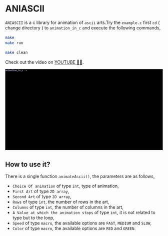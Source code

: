 # ANIASCII

`ANIASCII` is a c library for animation of `ascii` arts.Try the `example.c` first `cd` ( change directory ) to `animation_in_c` and execute the following commands,

```bash
make
make run
```

```bash
make clean
```

Check out the video on [YOUTUBE 🔗🔗](https://www.youtube.com/watch?v=VaIm3Gz-rxA).

![animation in c](/assets/animationInC.gif)

## How to use it?

There is a single function `animateAscii()`, the parameters are as follows,

- `Choice Of animation` of type `int`, type of animation,
- `First Art` of type `2D array`,
- `Second Art` of type `2D array`,
- `Rows` of type `int`, the number of rows in the art,
- `Columns` of type `int`, the number of columns in the art,
- `A Value at which the animation stops` of type `int`, it is not related to type but to the loop,
- `Speed` of type `macro`, the available options are `FAST`, `MEDIUM` and `SLOW`,
- `Color` of type `macro`, the available options are `RED` and `GREEN`.
